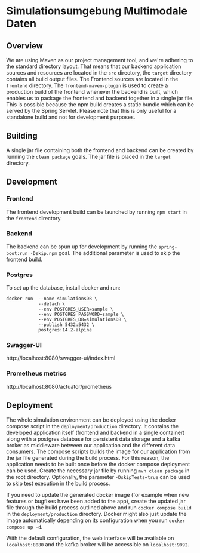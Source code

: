 # Simulationsumgebung Multimodale Daten

## Overview

We are using Maven as our project management tool, and we're adhering to the standard directory layout. That means that our backend application sources and resources are located in the `src` directory, the `target` directory contains all build output files. The Frontend sources are located in the `frontend` directory.
The `frontend-maven-plugin` is used to create a production build of the frontend whenever the backend is built, which enables us to package the frontend and backend together in a single jar file. This is possible because the npm build creates a static bundle which can be served by the Spring Servlet. Please note that this is only useful for a standalone build and not for development purposes.

## Building

A single jar file containing both the frontend and backend can be created by running the `clean package` goals. The jar file is placed in the `target` directory.

## Development

### Frontend

The frontend development build can be launched by running `npm start` in the `frontend` directory.

### Backend

The backend can be spun up for development by running the `spring-boot:run -Dskip.npm` goal. The additional parameter is used to skip the frontend build.

### Postgres

To set up the database, install docker and run: 
```shell
docker run  --name simulationsDB \
            --detach \
            --env POSTGRES_USER=sample \
            --env POSTGRES_PASSWORD=sample \
            --env POSTGRES_DB=simulationsDB \
            --publish 5432:5432 \
            postgres:14.2-alpine 
```

### Swagger-UI
http://localhost:8080/swagger-ui/index.html

### Prometheus metrics
http://localhost:8080/actuator/prometheus

## Deployment

The whole simulation environment can be deployed using the docker compose script in the `deployment/production` directory. It contains the developed application itself (frontend and backend in a single container) along with a postgres database for persistent data storage and a kafka broker as middleware between our application and the different data consumers. The compose scripts builds the image for our application from the jar file generated during the build process. For this reason, the application needs to be built once before the docker compose deployment can be used. Create the necessary jar file by running `mvn clean package` in the root directory. Optionally, the parameter `-DskipTests=true` can be used to skip test execution in the build process.

If you need to update the generated docker image (for example when new features or bugfixes have been added to the app), create the updated jar file through the build process outlined above and run `docker compose build` in the `deployment/production` directory. Docker might also just update the image automatically depending on its configuration when you run `docker compose up -d`.

With the default configuration, the web interface will be available on `localhost:8080` and the kafka broker will be accessible on `localhost:9092`.